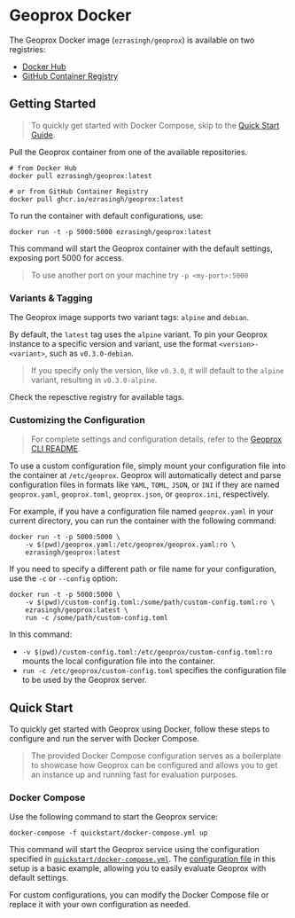 # Geoprox Docker

The Geoprox Docker image (`ezrasingh/geoprox`) is available on two registries:

- [Docker Hub](https://hub.docker.com/repository/docker/ezrasingh/geoprox/)
- [GitHub Container Registry](https://github.com/ezrasingh/geoprox/pkgs/container/geoprox)

## Getting Started

> To quickly get started with Docker Compose, skip to the [Quick Start Guide](#quick-start).

Pull the Geoprox container from one of the available repositories.

```shell
# from Docker Hub
docker pull ezrasingh/geoprox:latest

# or from GitHub Container Registry
docker pull ghcr.io/ezrasingh/geoprox:latest
```

To run the container with default configurations, use:

```shell
docker run -t -p 5000:5000 ezrasingh/geoprox:latest
```

This command will start the Geoprox container with the default settings, exposing port 5000 for access.

> To use another port on your machine try `-p <my-port>:5000`

### Variants & Tagging

The Geoprox image supports two variant tags: `alpine` and `debian`.

By default, the `latest` tag uses the `alpine` variant. To pin your Geoprox instance to a specific version and variant, use the format `<version>-<variant>`, such as `v0.3.0-debian`.

> If you specify only the version, like `v0.3.0`, it will default to the `alpine` variant, resulting in `v0.3.0-alpine`.

Check the repesctive registry for available tags.

### Customizing the Configuration

> For complete settings and configuration details, refer to the [Geoprox CLI README](https://github.com/ezrasingh/geoprox/blob/contrib/docker/geoprox/README.md#configuration).

To use a custom configuration file, simply mount your configuration file into the container at `/etc/geoprox`. Geoprox will automatically detect and parse configuration files in formats like `YAML`, `TOML`, `JSON`, or `INI` if they are named `geoprox.yaml`, `geoprox.toml`, `geoprox.json`, or `geoprox.ini`, respectively.

For example, if you have a configuration file named `geoprox.yaml` in your current directory, you can run the container with the following command:

```shell
docker run -t -p 5000:5000 \
    -v $(pwd)/geoprox.yaml:/etc/geoprox/geoprox.yaml:ro \
    ezrasingh/geoprox:latest
```

If you need to specify a different path or file name for your configuration, use the `-c` or `--config` option:

```shell
docker run -t -p 5000:5000 \
    -v $(pwd)/custom-config.toml:/some/path/custom-config.toml:ro \
    ezrasingh/geoprox:latest \
    run -c /some/path/custom-config.toml
```

In this command:

- `-v $(pwd)/custom-config.toml:/etc/geoprox/custom-config.toml:ro` mounts the local configuration file into the container.
- `run -c /etc/geoprox/custom-config.toml` specifies the configuration file to be used by the Geoprox server.

## Quick Start

To quickly get started with Geoprox using Docker, follow these steps to configure and run the server with Docker Compose.

> The provided Docker Compose configuration serves as a boilerplate to showcase how Geoprox can be configured and allows you to get an instance up and running fast for evaluation purposes.

### Docker Compose

Use the following command to start the Geoprox service:

```shell
docker-compose -f quickstart/docker-compose.yml up
```

This command will start the Geoprox service using the configuration specified in [`quickstart/docker-compose.yml`](quickstart/docker-compose.yml). The [configuration file](quickstart/geoprox.toml) in this setup is a basic example, allowing you to easily evaluate Geoprox with default settings.

For custom configurations, you can modify the Docker Compose file or replace it with your own configuration as needed.
